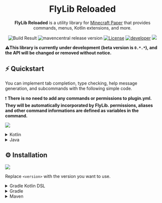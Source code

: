 <h1 align="center">FlyLib Reloaded</h1>

<p align="center"><b>FlyLib Reloaded</b> is a utility library for <a href="https://papermc.io">Minecraft Paper</a> that provides commands, menus, Kotlin extensions, and more.</p>

<div align="center">
    <img src="https://img.shields.io/github/workflow/status/TeamKun/flylib-reloaded/Build?style=flat-square" alt="Build Result">
    <img src="https://img.shields.io/maven-central/v/dev.kotx/flylib-reloaded?color=blueviolet&label=version&style=flat-square" alt="mavencentral release version">
    <a href="https://opensource.org/licenses/mit-license.php"><img src="https://img.shields.io/static/v1?label=license&message=MIT&style=flat-square&color=blue" alt="License"></a>
    <a href="https://twitter.com/kotx__"><img src="https://img.shields.io/static/v1?label=developer&message=kotx__&style=flat-square&color=orange" alt="developer"></a>
    <a href="https://www.codacy.com/gh/TeamKun/flylib-reloaded/dashboard?utm_source=github.com&amp;utm_medium=referral&amp;utm_content=TeamKun/flylib-reloaded&amp;utm_campaign=Badge_Grade"><img src="https://img.shields.io/codacy/grade/c836938f18e14bd88d9c56f6fd063dca?style=flat-square"/></a>
</div>

⚠️**This library is currently under development (beta version is `0.*.*`), and the API will be changed or removed without notice.**

## ⚡ Quickstart

You can implement tab completion, type checking, help message generation, and subcommands with the following simple code.

❗ **There is no need to add any commands or permissions to plugin.yml. They will be automatically incorporated by FlyLib. permissions, aliases and other command informations are defined as variables in the command.**

[![](https://i.imgur.com/M6Jpyj0.gif)]()

<details>
<summary>Kotlin</summary>
<div>

```kotlin
class KTestPlugin : JavaPlugin() {
    override fun onEnable() {
        flyLib {
            listen<PlayerMoveEvent> { it.player.send("You moved from ${it.from} to ${it.to}") }
            
            command {
                defaultConfiguration {
                    permission(Permission.OP)
                }

                register(KPrintNumberCommand, KTabCompleteCommand, KParentCommand)

                register("menu") {
                    description("Directly registered command")
                    executes {
                        BasicMenu.display(player!!) {
                            item(5, 1, Material.DIAMOND) {
                                displayName("Super Diamond")
                                lore("Very Expensive!")
                                enchant(Enchantment.LUCK)
                                flag(ItemFlag.HIDE_ENCHANTS)

                                executes {
                                    it.whoClicked.send {
                                        bold("DIAMOND", Color.CYAN)
                                        append(" > ", Color.GRAY)
                                        bold("You clicked me!?!?")
                                    }
                                }
                            }
                        }
                    }
                }
            }
        }
    }
}

object KPrintNumberCommand : Command("printnumber") {
    init {
        usage {
            intArgument("number", 0, 10)

            executes {
                send("You sent ${args.first()}!")
            }
        }
    }
}

object KTabCompleteCommand : Command("tabcomplete") {
    init {
        usage {
            selectionArgument("mode", "active", "inactive")
            playerArgument("target")
            positionArgument("position")
        }
    }
}

object KParentCommand : Command("parent") {
    init {
        child(ChildrenCommand)
    }

    object ChildrenCommand : Command("children") {
        override fun CommandContext.execute() {
            send("You executed children command!")
        }
    }
}
```
</div>
</details>

<details>
<summary>Java</summary>
<div>

```java
public class JTestPlugin extends JavaPlugin {
    @Override
    public void onEnable() {
        FlyLib.inject(this, flyLib -> {
            flyLib.listen(PlayerMoveEvent.class, event -> event.getPlayer().sendMessage("You moved from " + event.getFrom() + " to " + event.getTo()));

            flyLib.command(command -> {
                command.defaultConfiguration(defaultConfiguration -> defaultConfiguration.permission(Permission.OP));

                command.register(new JPrintNumberCommand(), new JTabCompleteCommand(), new JParentCommand());

                command.register("menu", builder -> builder
                        .description("Direct registered command")
                        .executes(context -> BasicMenu.display(context.getPlayer(), menuBuilder -> menuBuilder
                                .type(Menu.Type.CHEST)
                                .item(Material.DIAMOND, itemBuilder -> itemBuilder
                                        .executes((menu, event) -> context.send(component -> component.append("Hello!", Color.GREEN)))
                                        .displayName(ChatUtils.component("Super Diamond", Color.CYAN))
                                        .lore("Very Expensive!")
                                        .enchant(Enchantment.LUCK)
                                        .flag(ItemFlag.HIDE_ENCHANTS)))));
            });
        });
    }
}

class JPrintNumberCommand extends Command {
    public JPrintNumberCommand() {
        super("printnumber");
        usage(usage -> usage
                .intArgument("number", 0, 10)
                .executes(context -> context.send("You sent " + context.getArgs()[0] + "!")));
    }
}

class JTabCompleteCommand extends Command {
    public JTabCompleteCommand() {
        super("tabcomplete");
        usage(usage -> usage
                .selectionArgument("mode", "active", "inactive")
                .playerArgument("target")
                .positionArgument("position"));
    }
}

class JParentCommand extends Command {
    public JParentCommand() {
        super("parent");
        child(new JChildrenCommand());
    }

    static class JChildrenCommand extends Command {
        public JChildrenCommand() {
            super("children");
        }
    }
}
```
</div>
</details>

## ⚙️ Installation

[![](https://img.shields.io/maven-central/v/dev.kotx/flylib-reloaded?color=blueviolet&label=version&style=flat-square)](https://github.com/TeamKun/flylib-reloaded)

Replace `<version>` with the version you want to use.

<details>
<summary>Gradle Kotlin DSL</summary>
<div>

Please add the following configs to your `build.gradle.kts`.  
Use the `shadowJar` task when building plugins (generating jars to put in plugins/).

```kotlin
plugins {
    id("com.github.johnrengelman.shadow") version "6.0.0"
}
```
```kotlin
dependencies {
    implementation("dev.kotx:flylib-reloaded:<version>")
}
```

The following code is a configuration of shadowJar that combines all dependencies into one jar.  
It relocates all classes under the project's groupId to avoid conflicts that can occur when multiple plugins using different versions of flylib are deployed to the server.  

By setting the following, the contents of the jar file will look like this  

```kotlin
import com.github.jengelman.gradle.plugins.shadow.tasks.ConfigureShadowRelocation

<..some gradle configurations..>

val relocateShadow by tasks.registering(ConfigureShadowRelocation::class) {
    target = tasks.shadowJar.get()
    prefix = project.group.toString()
}

tasks.shadowJar {
    dependsOn(relocateShadow)
}
```

</div>
</details>

<details>
<summary>Gradle</summary>
<div>

```groovy
plugins {
    id "com.github.johnrengelman.shadow" version "6.0.0"
}
```
```groovy
dependencies {
    implementation "dev.kotx:flylib-reloaded:<version>"
}
```

The following code is a configuration of shadowJar that combines all dependencies into one jar.  
It relocates all classes under the project's groupId to avoid conflicts that can occur when multiple plugins using different versions of flylib are deployed to the server.

By setting the following, the contents of the jar file will look like this  

```groovy
import com.github.jengelman.gradle.plugins.shadow.tasks.ConfigureShadowRelocation

<..some gradle configurations..>

task relocateShadow(type: ConfigureShadowRelocation) {
    target = tasks.shadowJar
    prefix = project.group
}

tasks.shadowJar.dependsOn tasks.relocateShadow
```

</div>
</details>

<details>
<summary>Maven</summary>
<div>

wait...!

</div>
</details>
